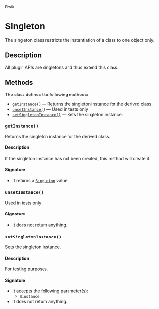<small>Piwik</small>

Singleton
=========

The singleton class restricts the instantiation of a class to one object only.

Description
-----------

All plugin APIs are singletons and thus extend this class.


Methods
-------

The class defines the following methods:

- [`getInstance()`](#getinstance) &mdash; Returns the singleton instance for the derived class.
- [`unsetInstance()`](#unsetinstance) &mdash; Used in tests only
- [`setSingletonInstance()`](#setsingletoninstance) &mdash; Sets the singleton instance.

<a name="getinstance" id="getinstance"></a>
<a name="getInstance" id="getInstance"></a>
### `getInstance()`

Returns the singleton instance for the derived class.

#### Description

If the singleton instance
has not been created, this method will create it.

#### Signature

- It returns a [`Singleton`](../Piwik/Singleton.md) value.

<a name="unsetinstance" id="unsetinstance"></a>
<a name="unsetInstance" id="unsetInstance"></a>
### `unsetInstance()`

Used in tests only

#### Signature

- It does not return anything.

<a name="setsingletoninstance" id="setsingletoninstance"></a>
<a name="setSingletonInstance" id="setSingletonInstance"></a>
### `setSingletonInstance()`

Sets the singleton instance.

#### Description

For testing purposes.

#### Signature

- It accepts the following parameter(s):
    - `$instance`
- It does not return anything.

